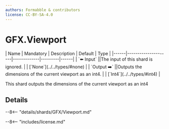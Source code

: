 ```yaml
---
authors: Formabble & contributors
license: CC-BY-SA-4.0
---
```



# GFX.Viewport

<div class="sh-parameters" markdown="1">
| Name | Mandatory | Description | Default | Type |
|------|---------------------|-------------|---------|------|
| `⬅️ Input` ||The input of this shard is ignored. | | [`None`](../../types/#none) |
| `Output ➡️` ||Outputs the dimensions of the current viewport as an int4. | | [`Int4`](../../types/#int4) |

</div>

This shard outputs the dimensions of the current viewport as an int4

## Details

--8<-- "details/shards/GFX/Viewport.md"


--8<-- "includes/license.md"

